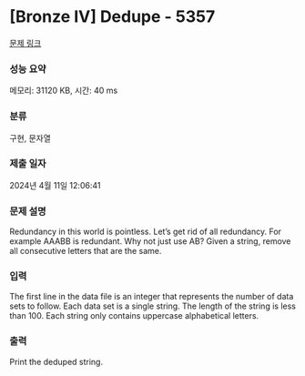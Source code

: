 # [Bronze IV] Dedupe - 5357 

[문제 링크](https://www.acmicpc.net/problem/5357) 

### 성능 요약

메모리: 31120 KB, 시간: 40 ms

### 분류

구현, 문자열

### 제출 일자

2024년 4월 11일 12:06:41

### 문제 설명

<p>Redundancy in this world is pointless. Let’s get rid of all redundancy. For example AAABB is redundant. Why not just use AB? Given a string, remove all consecutive letters that are the same.</p>

### 입력 

 <p>The first line in the data file is an integer that represents the number of data sets to follow. Each data set is a single string. The length of the string is less than 100. Each string only contains uppercase alphabetical letters.</p>

### 출력 

 <p>Print the deduped string.</p>

